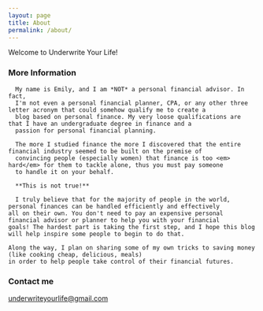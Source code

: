 ```yaml
---
layout: page
title: About
permalink: /about/
---
```


Welcome to Underwrite Your Life!

### More Information

	  My name is Emily, and I am *NOT* a personal financial advisor. In fact, 
 	  I'm not even a personal financial planner, CPA, or any other three letter acronym that could somehow qualify me to create a 
	  blog based on personal finance. My very loose qualifications are that I have an undergraduate degree in finance and a 
	  passion for personal financial planning. 

	  The more I studied finance the more I discovered that the entire financial industry seemed to be built on the premise of 
	  convincing people (especially women) that finance is too <em> hard</em> for them to tackle alone, thus you must pay someone
	  to handle it on your behalf. 

	  **This is not true!**

	  I truly believe that for the majority of people in the world, personal finances can be handled efficiently and effectively
    all on their own. You don't need to pay an expensive personal financial advisor or planner to help you with your financial
    goals! The hardest part is taking the first step, and I hope this blog will help inspire some people to begin to do that.

    Along the way, I plan on sharing some of my own tricks to saving money (like cooking cheap, delicious, meals)
    in order to help people take control of their financial futures.

### Contact me

[underwriteyourlife@gmail.com](mailto:underwriteyourlife@gmail.com)
